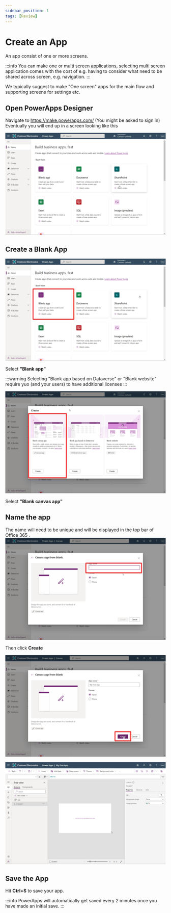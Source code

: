 ```yaml
---
sidebar_position: 1
tags: [Review]
---
```


# Create an App
An app consist of one or more screens. 

:::info
You can make one or multi screen applications, selecting multi screen application comes with the cost of e.g. having to consider what need to be shared across screen, e.g. navigation.
:::

We typically suggest to make "One screen" apps for the main flow and supporting screens for settings etc.

## Open PowerApps Designer
Navigate to https://make.powerapps.com/ (You might be asked to sign in) Eventually you will end up in a screen looking like this

![](2022-09-22-08-19-07.png)

## Create a Blank App
![](2022-09-22-08-32-40.png)

Select **"Blank app"**

:::warning
Selecting "Blank app based on Dataverse" or "Blank website" require yuo (and your users) to have additional licenses 
:::



![](2022-09-22-08-33-49.png)

Select **"Blank canvas app"**
## Name the app

The name will need to be unique and will be displayed in the top bar of Office 365 .
![](2022-09-22-08-36-32.png)

Then click **Create**

![](2022-09-22-10-23-14.png)

![](2022-09-22-10-24-27.png)

## Save the App
Hit **Ctrl+S** to save your app.

:::info
PowerApps will automatically get saved every 2 minutes once you have made an initial save.
:::

